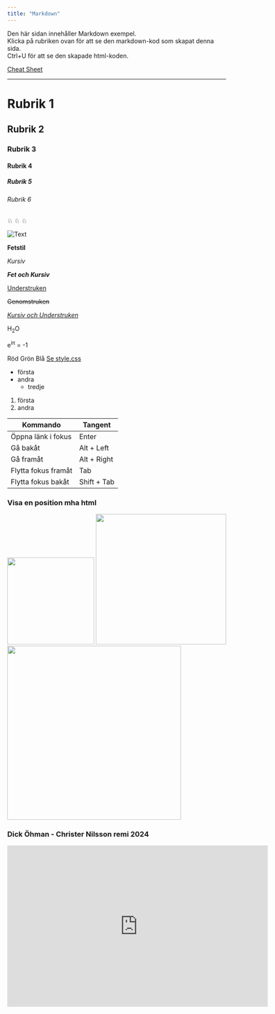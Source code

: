 ```yaml
---
title: "Markdown"
---
```


Den här sidan innehåller Markdown exempel.  
Klicka på rubriken ovan för att se den markdown-kod som skapat denna sida.  
Ctrl+U för att se den skapade html-koden.  

[Cheat Sheet](https://www.markdownguide.org/cheat-sheet/)

---

# Rubrik 1
## Rubrik 2
### Rubrik 3
#### Rubrik 4
##### Rubrik 5
###### Rubrik 6

♘ ♘ ♘

![Text](favicon.ico)

**Fetstil**

*Kursiv*

<i><b>Fet och Kursiv</b></i>

<u>Understruken</u> 

<s>Genomstruken</s>

<u><i>Kursiv och Understruken</i></u>

H<sub>2</sub>O

e<sup>iπ</sup> = -1

<red>Röd</red> <green>Grön</green> <blue>Blå</blue> [Se style.css](/ROOT/style.css)

* första
* andra
	* tredje

1. första
2. andra

| Kommando            | Tangent     |
|---------------------|-------------|
| Öppna länk i fokus  | Enter       |
| Gå bakåt            | Alt + Left  |
| Gå framåt           | Alt + Right |
| Flytta fokus framåt | Tab         |
| Flytta fokus bakåt  | Shift + Tab |

### Visa en position mha html

<img src="https://lichess1.org/export/fen.gif?fen=8/8/5k2/8/8/2K5/8/3R4 w - - 0 1" alt="" style="width:auto; height:200px;">
<img src="https://lichess1.org/export/fen.gif?fen=8/8/5k2/8/8/2K5/8/3R4 w - - 0 1" alt="" style="width:auto; height:300px;">
<img src="https://lichess1.org/export/fen.gif?fen=8/8/5k2/8/8/2K5/8/3R4 w - - 0 1" alt="" style="width:auto; height:400px;">

### Dick Öhman - Christer Nilsson remi 2024

<iframe width="600" height="371" src="https://lichess.org/study/embed/4D1Jqoe4/f1iFjr0n" frameborder=0></iframe>
